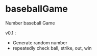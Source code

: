 # baseballGame
Number baseball Game

v0.1 :
 - Generate random number
 - repeatedly check ball, strike, out, win
